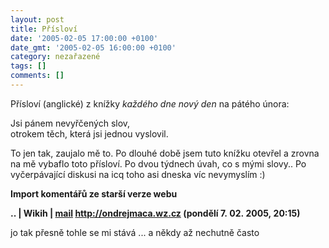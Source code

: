 ```yaml
---
layout: post
title: Přísloví
date: '2005-02-05 17:00:00 +0100'
date_gmt: '2005-02-05 16:00:00 +0100'
category: nezařazené
tags: []
comments: []
---
```

<p>Přísloví (anglické) z knížky <em>každého dne nový den</em> na pátého února:</p>
<p class="odsazeny">Jsi pánem nevyřčených slov,<br>otrokem těch, která jsi jednou vyslovil.</p>
<p>To jen tak, zaujalo mě to. Po dlouhé době jsem tuto knížku otevřel
a zrovna na mě vybaflo toto přísloví. Po dvou týdnech úvah, co s mými slovy..
Po vyčerpávající diskusi na icq toho asi dneska víc nevymyslím :)</p>
<div class="import-komentaru">
<p><strong>Import komentářů ze starší verze webu</strong></p>
<div class="comment">
<p style="font-weight:bold"><span class="compredmet">..</span> | <span class="comname">Wikih</span> |  <a href="mailto:ondrejmaca@centrum.cz">mail</a>  <a href="http://ondrejmaca.wz.cz">http://ondrejmaca.wz.cz</a> (pondělí&nbsp;7.&nbsp;02.&nbsp;2005,&nbsp;20:15)</p>
<p>jo tak přesně tohle se mi stává ... a někdy až nechutně často </p>
</div>
</div>
